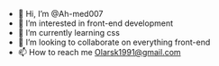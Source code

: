 - 👋 Hi, I’m @Ah-med007
- 👀 I’m interested in front-end development 
- 🌱 I’m currently learning css
- 💞️ I’m looking to collaborate on everything front-end 
- 📫 How to reach me Olarsk1991@gmail.com 

<!---
Ah-med007/Ah-med007 is a ✨ special ✨ repository because its `README.md` (this file) appears on your GitHub profile.
You can click the Preview link to take a look at your changes.
--->
